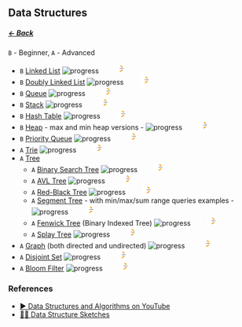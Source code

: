 <style>
  img[alt=icon] { 
    width: 20px; 
    height: 20px;
    margin-left: 30px;
  }
</style>

## Data Structures                  

##### [← Back](README.md)

`B` - Beginner, `A` - Advanced

* `B` [Linked List](src/data-structures/linked-list) ![progress](https://geps.dev/progress/80) [![icon](./assets/leetcode-icon.png "Open in LeetCode")](https://leetcode.com/problemset/algorithms/?search=linked+list)
* `B` [Doubly Linked List](src/data-structures/doubly-linked-list) ![progress](https://geps.dev/progress/70) [![icon](./assets/leetcode-icon.png "Open in LeetCode")](https://leetcode.com/problemset/algorithms/?search=doubled+linked+list)
* `B` [Queue](src/data-structures/queue) ![progress](https://geps.dev/progress/80) [![icon](./assets/leetcode-icon.png "Open in LeetCode")](https://leetcode.com/problemset/algorithms/?search=queue)
* `B` [Stack](src/data-structures/stack) ![progress](https://geps.dev/progress/80) [![icon](./assets/leetcode-icon.png "Open in LeetCode")](https://leetcode.com/problemset/algorithms/?search=linked+list)
* `B` [Hash Table](src/data-structures/hash-table) ![progress](https://geps.dev/progress/80) [![icon](./assets/leetcode-icon.png "Open in LeetCode")](https://leetcode.com/problemset/algorithms/?search=linked+list)
* `B` [Heap](src/data-structures/heap) - max and min heap versions - ![progress](https://geps.dev/progress/0) [![icon](./assets/leetcode-icon.png "Open in LeetCode")](https://leetcode.com/problemset/algorithms/?search=linked+list)
* `B` [Priority Queue](src/data-structures/priority-queue) ![progress](https://geps.dev/progress/0) [![icon](./assets/leetcode-icon.png "Open in LeetCode")](https://leetcode.com/problemset/algorithms/?search=linked+list)
* `A` [Trie](src/data-structures/trie) ![progress](https://geps.dev/progress/0) [![icon](./assets/leetcode-icon.png "Open in LeetCode")](https://leetcode.com/problemset/algorithms/?search=linked+list)
* `A` [Tree](src/data-structures/tree)
  * `A` [Binary Search Tree](src/data-structures/tree/binary-search-tree) ![progress](https://geps.dev/progress/50) [![icon](./assets/leetcode-icon.png "Open in LeetCode")](https://leetcode.com/problemset/algorithms/?search=linked+list)
  * `A` [AVL Tree](src/data-structures/tree/avl-tree) ![progress](https://geps.dev/progress/0) [![icon](./assets/leetcode-icon.png "Open in LeetCode")](https://leetcode.com/problemset/algorithms/?search=linked+list)
  * `A` [Red-Black Tree](src/data-structures/tree/red-black-tree) ![progress](https://geps.dev/progress/0) [![icon](./assets/leetcode-icon.png "Open in LeetCode")](https://leetcode.com/problemset/algorithms/?search=linked+list)
  * `A` [Segment Tree](src/data-structures/tree/segment-tree) - with min/max/sum range queries examples - ![progress](https://geps.dev/progress/0) [![icon](./assets/leetcode-icon.png "Open in LeetCode")](https://leetcode.com/problemset/algorithms/?search=linked+list)
  * `A` [Fenwick Tree](src/data-structures/tree/fenwick-tree) (Binary Indexed Tree) ![progress](https://geps.dev/progress/0) [![icon](./assets/leetcode-icon.png "Open in LeetCode")](https://leetcode.com/problemset/algorithms/?search=linked+list)
  * `A` [Splay Tree](src/data-structures/tree/splay-tree) ![progress](https://geps.dev/progress/0) [![icon](./assets/leetcode-icon.png "Open in LeetCode")](https://leetcode.com/problemset/algorithms/?search=linked+list)
* `A` [Graph](src/data-structures/graph) (both directed and undirected) ![progress](https://geps.dev/progress/0) [![icon](./assets/leetcode-icon.png "Open in LeetCode")](https://leetcode.com/problemset/algorithms/?search=linked+list)
* `A` [Disjoint Set](src/data-structures/disjoint-set) ![progress](https://geps.dev/progress/0) [![icon](./assets/leetcode-icon.png "Open in LeetCode")](https://leetcode.com/problemset/algorithms/?search=linked+list)
* `A` [Bloom Filter](src/data-structures/bloom-filter) ![progress](https://geps.dev/progress/0) [![icon](./assets/leetcode-icon.png "Open in LeetCode")](https://leetcode.com/problemset/algorithms/?search=linked+list)

### References

- [▶ Data Structures and Algorithms on YouTube](https://www.youtube.com/playlist?list=PLLXdhg_r2hKA7DPDsunoDZ-Z769jWn4R8)
- [✍🏻 Data Structure Sketches](https://okso.app/showcase/data-structures)

<!-- TODO: -->
<!-- Binary Search vs Binary Trees vs Binary Search Tree -->